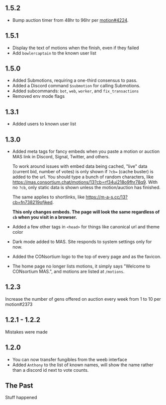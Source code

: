 ## 1.5.2

* Bump auction timer from 48hr to 96hr per [motion#4224](https://mas.consortium.chat/motions/4224).

## 1.5.1

* Display the text of motions when the finish, even if they failed
* Add `bowlercaptain` to the known user list

## 1.5.0

* Added Submotions, requiring a one-third consensus to pass.
* Added a Discord command `$submotion` for calling Submotions.
* Added subcommands: `bot`, `web`, `worker`, and `fix_transactions`
* Removed env mode flags

## 1.3.1

* Added users to known user list

## 1.3.0

* Added meta tags for fancy embeds when you paste a motion or auction MAS link in Discord, Signal, Twitter, and others.

  To work around issues with embed data being cached, "live" data (current bid, number of votes) is only shown if `?cb=` (cache buster) is added to the url. You should type a bunch of random characters, like https://mas.consortium.chat/motions/13?cb=rf34ui218o9fhr78q9. With no `?cb`, only static data is shown unless the motion/auction has finished.

  The same applies to shortlinks, like https://m-a-s.cc/13?cb=fn738219ofjked.

  **This only changes embeds. The page will look the same regardless of `cb` when you visit in a browser.**
* Added a few other tags in `<head>` for things like canonical url and theme color
* Dark mode added to MAS. Site responds to system settings only for now.
* Added the CONsortium logo to the top of every page and as the favicon.
* The home page no longer lists motions, it simply says "Welcome to CONsortium MAS.", and motions are listed at `/motions`.

## 1.2.3

Increase the number of gens offered on auction every week from 1 to 10 per motion#2373

## 1.2.1 - 1.2.2

Mistakes were made

## 1.2.0

* You can now transfer fungibles from the weeb interface
* Added `Anthony` to the list of known names, will show the name rather than a discord id next to vote counts.

## The Past

Stuff happened
